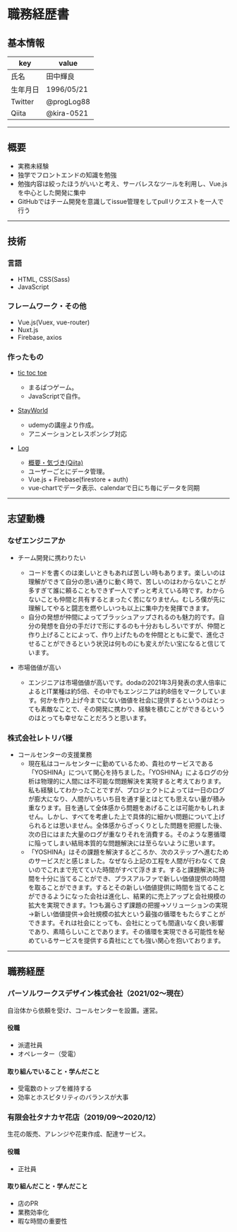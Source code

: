 # 職務経歴書

## 基本情報

|key|value|
|---|---|
|氏名|田中輝良|
|生年月日|1996/05/21|
|Twitter|@progLog88|
|Qiita|@kira-0521|

---

## 概要

- 実務未経験
- 独学でフロントエンドの知識を勉強
- 勉強内容は絞ったほうがいいと考え、サーバレスなツールを利用し、Vue.jsを中心とした開発に集中
- GitHubではチーム開発を意識してissue管理をしてpullリクエストを一人で行う

---

## 技術

### 言語

- HTML, CSS(Sass)
- JavaScript

### フレームワーク・その他

- Vue.js(Vuex, vue-router)
- Nuxt.js
- Firebase, axios


### 作ったもの

- [tic toc toe](https://elastic-mayer-48adcf.netlify.app/)
  - まるばつゲーム。
  - JavaScriptで自作。

- [StayWorld](https://brave-cori-566453.netlify.app/)
  - udemyの講座より作成。
  - アニメーションとレスポンシブ対応

- [Log](https://portfolio-studyapp.web.app/)
  - [概要・気づき(Qiita)](https://qiita.com/kira-0521/items/4388c979846fb99c2ea8)
  - ユーザーごとにデータ管理。
  - Vue.js + Firebase(firestore + auth)
  - vue-chartでデータ表示、calendarで日にち毎にデータを同期

---

## 志望動機

### なぜエンジニアか

- チーム開発に携わりたい
  - コードを書くのは楽しいときもあれば苦しい時もあります。楽しいのは理解ができて自分の思い通りに動く時で、苦しいのはわからないことが多すぎて誰に頼ることもできず一人でずっと考えている時です。わからないことも仲間と共有するとまったく苦になりません。むしろ僕が先に理解してやると闘志を燃やしいつも以上に集中力を発揮できます。
  - 自分の発想が仲間によってブラッシュアップされるのも魅力的です。自分の発想を自分の手だけで形にするのも十分おもしろいですが、仲間と作り上げることによって、作り上げたものを仲間とともに愛で、進化させることができるという状況は何ものにも変えがたい宝になると信じています。

- 市場価値が高い
  - エンジニアは市場価値が高いです。dodaの2021年3月発表の求人倍率によるとIT業種は約5倍、その中でもエンジニアは約8倍をマークしています。何かを作り上げ今までにない価値を社会に提供するというのはとっても素敵なことで、その開発に携わり、経験を積むことができるというのはとっても幸せなことだろうと思います。

### 株式会社レトリバ様

- コールセンターの支援業務
  - 現在私はコールセンターに勤めているため、貴社のサービスである「YOSHINA」について関心を持ちました。「YOSHINA」によるログの分析は物理的に人間には不可能な問題解決を実現すると考えております。私も経験してわかったことですが、プロジェクトによっては一日のログが膨大になり、人間がいちいち目を通す量とはとても思えない量が積み重なります。目を通して全体感から問題をあげることは可能かもしれません。しかし、すべてを考慮した上で具体的に細かい問題について上げられるとは思いません。全体感からざっくりとした問題を把握した後、次の日にはまた大量のログが重なりそれを消費する。そのような悪循環に陥ってしまい結局本質的な問題解決には至らないように思います。
  - 「YOSHINA」はその課題を解決するどころか、次のステップへ進むためのサービスだと感じました。なぜなら上記の工程を人間が行わなくて良いのでこれまで充てていた時間がすべて浮きます。すると課題解決に時間を十分に当てることができ、プラスアルファで新しい価値提供の時間を取ることができます。するとその新しい価値提供に時間を当てることができるようになった会社は進化し、結果的に売上アップと会社規模の拡大を実現できます。1つも漏らさず課題の把握→ソリューションの実現→新しい価値提供→会社規模の拡大という最強の循環をもたらすことができます。それは社会にとっても、会社にとっても間違いなく良い影響であり、素晴らしいことであります。その循環を実現できる可能性を秘めているサービスを提供する貴社にとても強い関心を抱いております。

---
## 職務経歴

### パーソルワークスデザイン株式会社（2021/02〜現在）

自治体から依頼を受け、コールセンターを設置。運営。

#### 役職

- 派遣社員
- オペレーター（受電）

#### 取り組んでいること・学んだこと

- 受電数のトップを維持する
- 効率とホスピタリティのバランスが大事

### 有限会社タナカヤ花店（2019/09〜2020/12）

生花の販売、アレンジや花束作成、配達サービス。
#### 役職

- 正社員

#### 取り組んだこと・学んだこと

- 店のPR
- 業務効率化
- 暇な時間の重要性